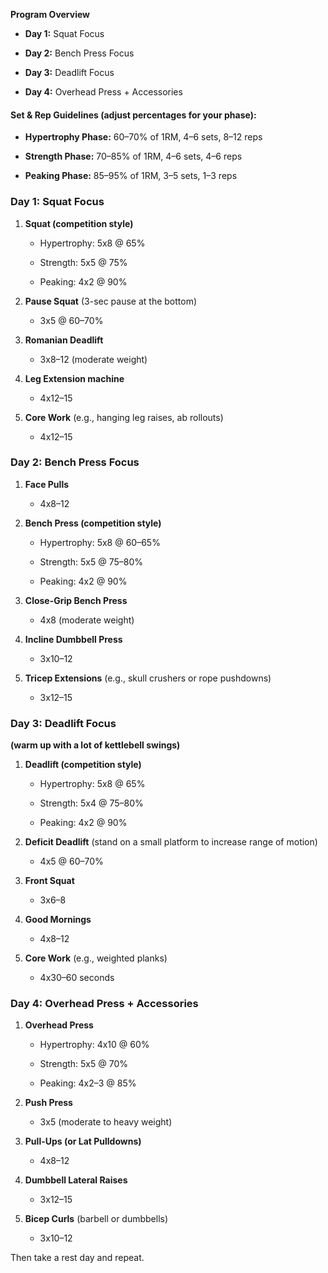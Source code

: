 **Program Overview**  

- **Day 1:** Squat Focus  
    
- **Day 2:** Bench Press Focus  
    
- **Day 3:** Deadlift Focus  
    
- **Day 4:** Overhead Press + Accessories  
    

#### **Set & Rep Guidelines** (adjust percentages for your phase):  

- **Hypertrophy Phase:** 60–70% of 1RM, 4–6 sets, 8–12 reps  
    
- **Strength Phase:** 70–85% of 1RM, 4–6 sets, 4–6 reps  
    
- **Peaking Phase:** 85–95% of 1RM, 3–5 sets, 1–3 reps  
    

  

### **Day 1: Squat Focus**  

1. **Squat (competition style)**  
    
    - Hypertrophy: 5x8 @ 65%  
        
    - Strength: 5x5 @ 75%  
        
    - Peaking: 4x2 @ 90%  
        
2. **Pause Squat** (3-sec pause at the bottom)  
    
    - 3x5 @ 60–70%  
        
3. **Romanian Deadlift**  
    
    - 3x8–12 (moderate weight)  
        
4. **Leg Extension machine**  
    
    - 4x12–15  
        
5. **Core Work** (e.g., hanging leg raises, ab rollouts)  
    
    - 4x12–15  
        

  

### **Day 2: Bench Press Focus**   

1. **Face Pulls**  
    
    - 4x8–12  
        
2. **Bench Press (competition style)**  
    
    - Hypertrophy: 5x8 @ 60–65%  
        
    - Strength: 5x5 @ 75–80%  
        
    - Peaking: 4x2 @ 90%  
        
3. **Close-Grip Bench Press**  
    
    - 4x8 (moderate weight)  
        
4. **Incline Dumbbell Press**  
    
    - 3x10–12  
        
5. **Tricep Extensions** (e.g., skull crushers or rope pushdowns)  
    
    - 3x12–15  
        

### **Day 3: Deadlift Focus**  

**(warm up with a lot of kettlebell swings)**  

1. **Deadlift (competition style)**  
    
    - Hypertrophy: 5x8 @ 65%  
        
    - Strength: 5x4 @ 75–80%  
        
    - Peaking: 4x2 @ 90%  
        
2. **Deficit Deadlift** (stand on a small platform to increase range of motion)  
    
    - 4x5 @ 60–70%  
        
3. **Front Squat**  
    
    - 3x6–8  
        
4. **Good Mornings**  
    
    - 4x8–12  
        
5. **Core Work** (e.g., weighted planks)  
    
    - 4x30–60 seconds  
        

### **Day 4: Overhead Press + Accessories**  

1. **Overhead Press**  
    
    - Hypertrophy: 4x10 @ 60%  
        
    - Strength: 5x5 @ 70%  
        
    - Peaking: 4x2–3 @ 85%  
        
2. **Push Press**  
    
    - 3x5 (moderate to heavy weight)  
        
3. **Pull-Ups (or Lat Pulldowns)**  
    
    - 4x8–12  
        
4. **Dumbbell Lateral Raises**  
    
    - 3x12–15  
        
5. **Bicep Curls** (barbell or dumbbells)  
    
    - 3x10–12  
        

Then take a rest day and repeat.